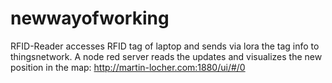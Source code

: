 # newwayofworking

RFID-Reader accesses RFID tag of laptop and sends via lora the tag info to thingsnetwork. A node red server reads the updates and visualizes the new position in the map: http://martin-locher.com:1880/ui/#/0
